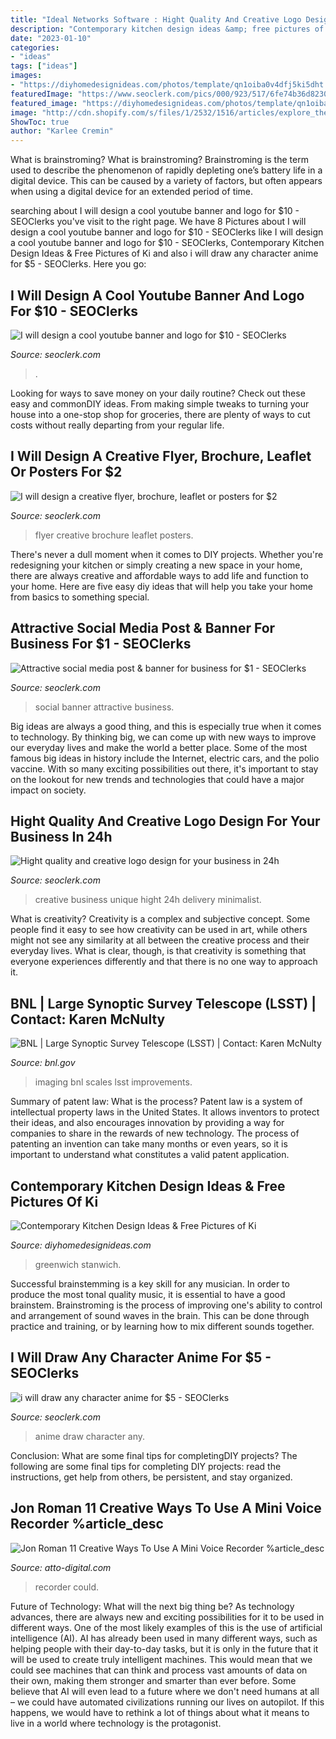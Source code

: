 ```yaml
---
title: "Ideal Networks Software : Hight Quality And Creative Logo Design For Your Business In 24h"
description: "Contemporary kitchen design ideas &amp; free pictures of ki"
date: "2023-01-10"
categories:
- "ideas"
tags: ["ideas"]
images:
- "https://diyhomedesignideas.com/photos/template/qn1oiba0v4dfj5ki5dht.jpeg"
featuredImage: "https://www.seoclerk.com/pics/000/923/517/6fe74b36d8230c6581e866362fb435e0.jpg"
featured_image: "https://diyhomedesignideas.com/photos/template/qn1oiba0v4dfj5ki5dht.jpeg"
image: "http://cdn.shopify.com/s/files/1/2532/1516/articles/explore_the_world_1200x1200.jpg?v=1564482541"
ShowToc: true
author: "Karlee Cremin"
---
```



What is brainstroming?
What is brainstroming? Brainstroming is the term used to describe the phenomenon of rapidly depleting one’s battery life in a digital device. This can be caused by a variety of factors, but often appears when using a digital device for an extended period of time.

	

		
searching about I will design a cool youtube banner and logo for $10 - SEOClerks you've visit to the right page. We have 8 Pictures about I will design a cool youtube banner and logo for $10 - SEOClerks like I will design a cool youtube banner and logo for $10 - SEOClerks, Contemporary Kitchen Design Ideas &amp; Free Pictures of Ki and also i will draw any character anime for $5 - SEOClerks. Here you go:
		
    
## I Will Design A Cool Youtube Banner And Logo For $10 - SEOClerks

<img loading=lazy src="https://www.seoclerk.com/pics/000/954/877/91f26822644d159a72d9015ec57d113a.png" onerror="this.onerror=null;this.src='https://tse2.mm.bing.net/th?id=OIP.kfJoImRNFZpy2QFexX0ROgHaEK&amp;pid=15.1';" alt="I will design a cool youtube banner and logo for $10 - SEOClerks">

_Source: seoclerk.com_

>. 

	

Looking for ways to save money on your daily routine? Check out these easy and commonDIY ideas. From making simple tweaks to turning your house into a one-stop shop for groceries, there are plenty of ways to cut costs without really departing from your regular life.

    
## I Will Design A Creative Flyer, Brochure, Leaflet Or Posters For $2

<img loading=lazy src="https://www.seoclerk.com/pics/000/950/333/8f1f6586481cf228c21e466de2e56a50.jpg" onerror="this.onerror=null;this.src='https://tse2.mm.bing.net/th?id=OIP.jx9lhkgc8ijCHkZt4uVqUAHaE4&amp;pid=15.1';" alt="I will design a creative flyer, brochure, leaflet or posters for $2">

_Source: seoclerk.com_

>flyer creative brochure leaflet posters. 

	

There's never a dull moment when it comes to DIY projects. Whether you're redesigning your kitchen or simply creating a new space in your home, there are always creative and affordable ways to add life and function to your home. Here are five easy diy ideas that will help you take your home from basics to something special.

    
## Attractive Social Media Post &amp; Banner For Business For $1 - SEOClerks

<img loading=lazy src="https://www.seoclerk.com/pics/000/951/769/94338cf1ff5e8835dea1e5a1ef795620.jpg" onerror="this.onerror=null;this.src='https://tse2.mm.bing.net/th?id=OIP.lDOM8f9eiDXeoeWh73lWIAHaFK&amp;pid=15.1';" alt="Attractive social media post &amp; banner for business for $1 - SEOClerks">

_Source: seoclerk.com_

>social banner attractive business. 

	

Big ideas are always a good thing, and this is especially true when it comes to technology. By thinking big, we can come up with new ways to improve our everyday lives and make the world a better place. Some of the most famous big ideas in history include the Internet, electric cars, and the polio vaccine. With so many exciting possibilities out there, it's important to stay on the lookout for new trends and technologies that could have a major impact on society.

    
## Hight Quality And Creative Logo Design For Your Business In 24h

<img loading=lazy src="https://www.seoclerk.com/pics/000/915/173/465fcfff890cfe70b6b21e0055654a7f.jpg" onerror="this.onerror=null;this.src='https://tse1.mm.bing.net/th?id=OIP.Rl_P_4kM_nC2sh4AVWVKfwHaE-&amp;pid=15.1';" alt="Hight quality and creative logo design for your business in 24h">

_Source: seoclerk.com_

>creative business unique hight 24h delivery minimalist. 

	

What is creativity?
Creativity is a complex and subjective concept. Some people find it easy to see how creativity can be used in art, while others might not see any similarity at all between the creative process and their everyday lives. What is clear, though, is that creativity is something that everyone experiences differently and that there is no one way to approach it.

    
## BNL | Large Synoptic Survey Telescope (LSST) | Contact: Karen McNulty

<img loading=lazy src="http://www.bnl.gov/today/body_pics/2017/12/top-10-08photo-2_d4600917-720px.jpg" onerror="this.onerror=null;this.src='https://tse2.mm.bing.net/th?id=OIP.SnFg02RW1ZCxlIrz5aR1TgHaE8&amp;pid=15.1';" alt="BNL | Large Synoptic Survey Telescope (LSST) | Contact: Karen McNulty">

_Source: bnl.gov_

>imaging bnl scales lsst improvements. 

	

Summary of patent law: What is the process?
Patent law is a system of intellectual property laws in the United States. It allows inventors to protect their ideas, and also encourages innovation by providing a way for companies to share in the rewards of new technology. The process of patenting an invention can take many months or even years, so it is important to understand what constitutes a valid patent application.

    
## Contemporary Kitchen Design Ideas &amp; Free Pictures Of Ki

<img loading=lazy src="https://diyhomedesignideas.com/photos/template/qn1oiba0v4dfj5ki5dht.jpeg" onerror="this.onerror=null;this.src='https://tse2.mm.bing.net/th?id=OIP.LBCFsfexGPcjXPoICkwB8AHaE8&amp;pid=15.1';" alt="Contemporary Kitchen Design Ideas &amp; Free Pictures of Ki">

_Source: diyhomedesignideas.com_

>greenwich stanwich. 

	

Successful brainstemming is a key skill for any musician. In order to produce the most tonal quality music, it is essential to have a good brainstem. Brainstroming is the process of improving one's ability to control and arrangement of sound waves in the brain. This can be done through practice and training, or by learning how to mix different sounds together.

    
## I Will Draw Any Character Anime For $5 - SEOClerks

<img loading=lazy src="https://www.seoclerk.com/pics/000/923/517/6fe74b36d8230c6581e866362fb435e0.jpg" onerror="this.onerror=null;this.src='https://tse1.mm.bing.net/th?id=OIP.b-dLNtgjDGWB6GY2L7Q14AHaJu&amp;pid=15.1';" alt="i will draw any character anime for $5 - SEOClerks">

_Source: seoclerk.com_

>anime draw character any. 

	

Conclusion: What are some final tips for completingDIY projects?
The following are some final tips for completing DIY projects: read the instructions, get help from others, be persistent, and stay organized.

    
## Jon Roman 11 Creative Ways To Use A Mini Voice Recorder %article_desc

<img loading=lazy src="http://cdn.shopify.com/s/files/1/2532/1516/articles/explore_the_world_1200x1200.jpg?v=1564482541" onerror="this.onerror=null;this.src='https://tse3.mm.bing.net/th?id=OIP.98tgmuXF1QkNnIExMZjHDwHaGN&amp;pid=15.1';" alt="Jon Roman 11 Creative Ways To Use A Mini Voice Recorder %article_desc">

_Source: atto-digital.com_

>recorder could. 

	

Future of Technology: What will the next big thing be?
As technology advances, there are always new and exciting possibilities for it to be used in different ways. One of the most likely examples of this is the use of artificial intelligence (AI). AI has already been used in many different ways, such as helping people with their day-to-day tasks, but it is only in the future that it will be used to create truly intelligent machines. This would mean that we could see machines that can think and process vast amounts of data on their own, making them stronger and smarter than ever before. Some believe that AI will even lead to a future where we don't need humans at all – we could have automated civilizations running our lives on autopilot. If this happens, we would have to rethink a lot of things about what it means to live in a world where technology is the protagonist.

